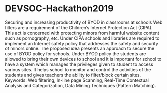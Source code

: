# DEVSOC-Hackathon2019
Securing and increasing productivity of BYOD in classrooms at schools
Web filters are a requirement of the Children’s Internet Protection Act (CIPA). This act is concerned with protecting minors from harmful website content such as pornography, etc. Under CIPA schools and libraries are required to implement an Internet safety policy that addresses the safety and security of minors online. The proposed idea presents an approach to secure the use of BYOD policy for schools. Under BYOD policy the students are allowed to bring their own devices to school and it is important for school to have a system which manages the privileges given to student to access various sites. It helps school to monitor and control the activities of the students and gives teachers the ability to filter/block certain sites. Keywords: Web filtering, In-line page Scanning, Real-Time Contextual Analysis and Categorization, Data Mining Techniques (Pattern Matching).
